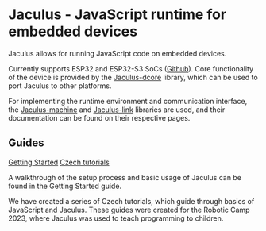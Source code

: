 # Jaculus - JavaScript runtime for embedded devices

Jaculus allows for running JavaScript code on embedded devices.

Currently supports ESP32 and ESP32-S3 SoCs ([Github](https://github.com/jaculus-org/Jaculus-esp32)). Core functionality of the device is provided by the [Jaculus-dcore](https://github.com/jaculus-org/Jaculus-dcore) library, which can be used to port Jaculus to other platforms.

For implementing the runtime environment and communication interface, the [Jaculus-machine](https://machine.jaculus.org) and [Jaculus-link](https://link.jaculus.org) libraries are used, and their documentation can be found on their respective pages.

## Guides

<a class="md-button md-button--primary" href="/getting-started/">Getting Started</a>
<a class="md-button md-button--primary" href="https://2023.robotickytabor.cz/elks/">Czech tutorials</a>

A walkthrough of the setup process and basic usage of Jaculus can be found in the Getting Started guide.

We have created a series of Czech tutorials, which guide through basics of JavaScript and Jaculus. These guides were created for the Robotic Camp 2023, where Jaculus was used to teach programming to children.
